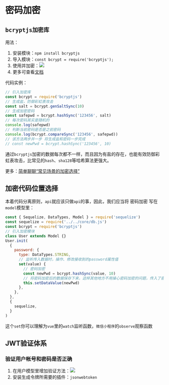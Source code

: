 # 密码加密

## `bcryptjs加密库`

用法：

1. 安装模块：`npm install bcryptjs`
2. 导入模块：`const bcrypt = require('bcryptjs');`
3. 使用并加密：![](https://cdn.jsdelivr.net/gh/Huansheng1/myimg/PicGo/20201006095952.png)
4. 更多可查看[文档](https://www.npmjs.com/package/bcryptjs)

代码实例：

```js
// 引入加密库
const bcrypt = require('bcryptjs')
// 生成盐，防御彩虹表攻击
const salt = bcrypt.genSaltSync(10)
// 生成加密密码
const safepwd = bcrypt.hashSync('123456', salt)
// 每次密码其实是随机的
console.log(safepwd)
// 判断当前密码是否是之前密码
console.log(bcrypt.compareSync('123456', safepwd))
// 该方法两步并一步 将生成盐和密码一步完成
// const newPwd = bcrypt.hashSync('123456', 10)
```

通过`bcryptjs`加密的数据每次都不一样，而且因为有盐的存在，也能有效防御彩虹表攻击，比常见的`hash`、`sha128`等哈希算法更强大。

更多：[简单聊聊“常见场景的加密选择”](https://kuaibao.qq.com/s/20180504G1HH0T00?refer=cp_1026)

## 加密代码位置选择

本着代码分离原则，`api`就应该只做`api`的事，因此，我们应当将 密码加密 写在 `model`模型里：

```js
const { Sequelize, DataTypes, Model } = require('sequelize')
const sequelize = require('../../core/db.js')
const bcrypt = require('bcryptjs')
// 引入加密模块
class User extends Model {}
User.init(
  {
    password: {
      type: DataTypes.STRING,
      // 监听传入数据时，操作、修改接收到的password属性值
      set(value) {
        // 密码加密
        const newPwd = bcrypt.hashSync(value, 10)
        // 将密码加密后的数据保存下来，这样其他地方不用操心密码加密的问题，传入了密码自动会将密码加密再保存到数据库
        this.setDataValue(newPwd)
      },
    },
  },
  {
    sequelize,
  }
)
```
这个`set`你可以理解为`vue`里的`watch`监听函数，`微信小程序`的`observe`观察函数
## JWT验证体系
### 验证用户帐号和密码是否正确
1. 在用户模型里增加验证方法：![](https://cdn.jsdelivr.net/gh/Huansheng1/myimg/PicGo/20201006143953.png)
2. 安装生成令牌所需要的插件：`jsonwebtoken`